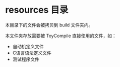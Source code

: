 # resources 目录

本目录下的文件会被拷贝到 build 文件夹内。

本文件夹存放需要被 ToyCompile 直接使用的文件，如：

* 自动机定义文件
* C语言语法定义文件
* 测试程序文件
